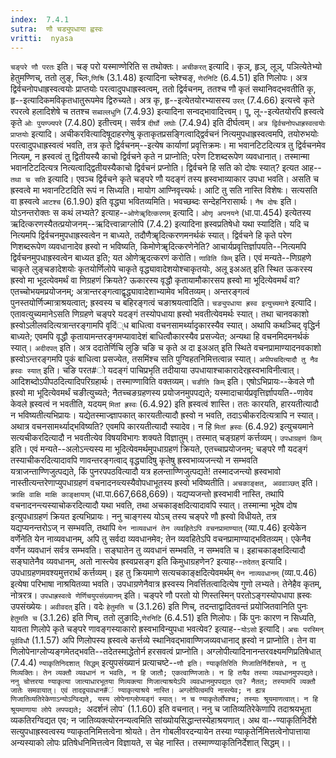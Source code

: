 ```yaml
---
index:  7.4.1
sutra:  णौ चड्युपधाया ह्वस्वः
vritti:  nyasa
---
```


`चङ्परे णौ परतः` इति। चङ् परो यस्माण्णेरिति स तथोक्तः। `अचीकरत्` इत्यादि। कृञ्, हृञ्, लूञ्, पञित्येतेभ्यो हेतुमण्णिच्, ततो लुङ्, च्लिः,`णिश्रि` (3.1.48) इत्यादिना च्लेश्चङ्, `णेरनिटि` (6.4.51) इति णिलोपः। अत्र द्विर्वचनोपधाह्रस्वत्वयोः प्राप्तयोः परत्वादुपधाह्रस्वत्वम्, ततो द्विर्वचनम्, ततश्च णौ कृतं सथानिवद्भवतीति कृ, हृ--इत्यादिकमविकृतधातुरूपमेव द्विरुच्यते। अत्र कृ, हृ--इत्येतयोरभ्यासस्य `उरत्` (7.4.66) इत्यत्त्वे कृते रपरत्वे हलादिशेषे च ततश्च `सब्वल्लधुनि` (7.4.93) इत्यादिना सन्वद्भावादित्त्वम्। पू, लू--इत्येतयोरपि ह्रस्वत्वे कृते `ओः पुयण्ज्यपरे` (7.4.80) इतीत्त्वम्। सर्वत्र `दीर्घो लघोः` (7.4.94) इति दीर्घत्वम्। `अत्र द्विर्वचनोपधाह्रस्वत्वयोः प्राप्तयोः` इत्यादि। अचीकरवित्यादिषूदाहरणेषु कृताकृतप्रसङ्गित्वाद्द्विर्वचनं नित्यमुपधाह्रस्वत्वमपि, तयोरुभयोः परत्वादुपधाह्रस्वत्वं भवति, तत्र कृते द्विर्वचनम्--इत्येष कार्याणां प्रवृत्तिक्रमः। मा भवानटिटदित्यत्र तु द्विर्वचनमेव नित्यम्, न ह्रस्वत्वं तु द्वितीयस्यै काचो द्विर्वचने कृते न प्राप्नोति; परेण टिशब्दरूपेण व्यवधानात्। तस्मान्मा भवानटिटदित्यत्र नित्यत्वाद्द्वितीयस्यैकाचो द्विर्वचनं प्रप्नोति। द्विर्वचने हि सति को दोषः स्यात्? इत्यत आह--`तथा च सति` इत्यादि। एवञ्च द्विर्वचने कृते चङ्परे णौ यदङ्गं तस्य ह्रस्वभाव्याकार उपधा भवति। असति च ह्रस्वत्वे मा भवानटिटदिति रूपं न सिध्यति। मायोग आण्निवृत्त्यर्थः। आटि तु सति नास्ति विशेषः। सत्यसति वा ह्रस्वत्वे `आटश्च` (6.1.90) इति वृद्ध्या भवितव्यमिति। भवच्छब्दः सन्देहनिरासार्थः। `नैष दोषः` इति। योऽनन्तरोक्तः स कथं लभ्यते? इत्याह--`ओणेॠदित्करणम्` इत्यादि। `ओणृ अपनयने` (धा.पा.454) इत्येतस्य ऋदित्करणस्यैतत्प्रयोजनम्--ऋदित्त्वान्नाग्लोपि (7.4.2) इत्यादिना ह्रस्वप्रतिषेधो यथा स्यादिति। यदि च नित्यमपि द्विर्वचनमुपधाह्रस्वत्वेन न बाध्यते, तदौणैॠदित्करणमनर्थकं स्यात्। द्विर्वचने हि कृते परेण णिशब्दरूपेण व्यवधानादेव ह्रस्वो न भविष्यति, किमोणेॠदित्करणेनेति? आचार्यप्रवृत्तिर्ज्ञापयति--नित्यमपि द्विर्वचनमुपधाह्रस्वत्वेन बाध्यत इति; यत ओणेॠदत्करणं करोति।
`णाविति किम्` इति। एवं मन्यते--णिग्रहणे चाकृते लुङ्चङादेशयोः कृतयोर्णिलोपे चाकृते वृद्ध्यावादेशयोश्चाकृतयोः, अलू इअअत् इति स्थित ऊकरस्य ह्रस्वो मा भूदत्येवमर्थं वा णिग्रहणं क्रियते? ऊकारस्य वृद्धौ कृतायामौकारसय ह्रस्वो मा भूदित्येवमर्थं वा? एतच्चोभयमप्रयोजनम्; अत्रान्तरङ्गत्वाद्वृद्ध्यावादेशाभ्यामेव भवितव्यम्। अन्तरङ्गत्वं पुनस्तयोर्णिज्मात्राश्रयत्वात्; ह्रस्वस्य च बहिरङ्गत्वं चङाश्रयत्वादिति। `चङ्युपधाया ह्रस्व इत्युच्यमाने` इत्यादि। एतावत्युच्यमानेऽसति णिग्रहणे चङ्परे यदङ्गं तस्योपधाया ह्रस्वो भवतीत्येवमर्थः स्यात्। तथा चानवकाशो ह्रस्वोऽलीलवदित्यत्रान्तरङ्गामपि वृदिं्ध बाधित्वा वचनसामर्थ्यादृकारस्यैव स्यात्। अथापि कथञ्चिद् वृद्धिर्न बाध्यते; एवमपि वृद्धौ कृतायामन्तरङ्गमप्यावादेशं बाधित्वौकारस्यैव प्रसज्येत; अन्यथा हि वचनमिदमनर्थकं स्यात्। `अदीदपत्` इति। अत्र ददातेर्णिचि लुङि चङि च कृते अ दा इअअत् इति स्थिते वचनप्रामाण्यादनवकाशो ह्रस्वोऽन्तरङ्गमपि पुकं बाधित्वा प्रसज्येत, तसमिंश्च सति पुग्विहतनिमित्तत्वान्न स्यात्। `अपीपचदित्यादौ तु नैव ह्रस्वः स्यात्` इति। चङि परत#ो यदङ्गं पाचिप्रभृति तदीयाया उपधायाश्चाकारादेरह्रस्वभाविनीत्वात्। आदिशब्दोऽपीपठदित्यादिपरिग्रहार्थः। तस्माण्णाविति वक्तव्यम्।
`चङीति किम्` इति। एषोऽभिप्रायः--केवले णौ ह्रस्वो मा भूदित्येवमर्थं चङीत्युच्यते; नैतच्चङग्रहणस्य प्रयोजनमुपपद्यते; यस्मादाचार्यप्रवृत्तिर्ज्ञापयति--णावेव केवले ह्रस्वत्वं न भवतीति, यदयम् `मितां ह्रस्वः` (6.4.92) इति ह्रस्वत्वं शास्ति। ततः कारयति, हारयतीत्यादौ न भविष्यतीत्यभिप्रायः। यद्येतस्माज्ज्ञापकात् कारयतीत्यादौ ह्रस्वो न भवति, तदाऽचीकरदित्यत्रापि न स्यात्। अथात्र वचनसामर्थ्याद्भविष्यति? एवमपि कारयतीत्यादौ स्यादेव। न हि `मितां ह्रस्वः` (6.4.92) इत्युचयमाने सत्यचीकरदित्यादौ न भवतीत्येव विषयविभागः शक्यते विज्ञातुम्। तस्मात् चङ्ग्रहणं कर्त्तव्यम्। `उपधाग्रहणं किम्` इति। एवं मन्यते--अलोऽन्त्यस्य मा भूदित्येवमर्थमुपधाग्रहणं क्रियते, एतच्चाप्रयोजनम्; चङ्परे णौ यदङ्गं तस्याचीकरदित्यादावपि णावन्तरङ्गत्वाद् वृद्ध्यादिषु कृतेषु ह्रस्वभाव्यजन्त्यो न सम्भवति यत्राजन्ताण्णिजुत्पद्यते, किं पुनरपपठवित्यादौ यत्र हलन्ताण्णिजुत्पद्यते! तस्मादजन्त्यो ह्रस्वभावो नास्तीत्यन्तरेणाप्युपधाग्रहणं वचनादनव्त्यस्यैवोपधाभूतस्य ह्रस्वो भविष्यतीति। `अचकाङ्क्षत्, अववाञ्छत्` इति। `क्राक्षि वाक्षि माक्षि काङ्क्षायाम्` (धा.पा.667,668,669)। यद्यप्यजन्तो ह्रस्वभावी नास्ति, तथापि वचनादनन्त्यस्याचोकरदित्यादौ यथा भवति, तथा अचकाङ्क्षदित्यादावपि स्यात्। तस्मान्मा भूदेष दोष इत्युपधाग्रहणं क्रियत इत्यभिप्रायः। ननु चाङ्गस्य योऽच् तस्य चङ्परे णौ ह्रस्वो विधीयते, तत्र यद्यप्यनन्तरोऽज् न सम्भवति, तथापि `येन नाव्यवधानं तेन व्यवहितेऽपि वचनप्रामाण्यात्` (व्या.प.46) इत्येकेन वर्णेनेति येन नाव्यवधानम्, अपि तु सर्वदा व्यवधानमेव; तेन व्यवहितेऽपि वचनप्रामाण्याद्भवितव्यम्। एकेनैव वर्णेन व्यवधानं सर्वत्र सम्भवति। सङ्घातेन तु व्यवधानं सम्भवति, न सम्भवति च। इहाचकाङ्क्षदित्यादौ सङ्घातेनैव व्यवधानम्, अतो नास्त्येव ह्रस्वप्रसङ्ग इति किमुधाग्रहणेन? इत्याह--`तदेतत्` इत्यादि। उपधाग्रहणमवश्यमुत्तरार्थं कर्त्तव्यम्। इह तु क्रियमाणे सत्यचकाङ्क्षदित्येवमर्थम् `येन नाव्यवधानम्` (व्या.प.46) इत्येषा परिभाषा नाश्रयितव्या भवति। उपधाग्रणेनैवात्र ह्रस्वस्य निवर्त्तितत्वादित्येष गुणो लभ्यते। तेनेहैव कृतम्, नोत्ररत्र।
`उपधाह्रस्वत्वे णेर्णिचयुपसंख्यानम्` इति। चङ्परे णौ परतो यो णिस्तस्मिन् परतोऽङ्गस्योपधापा ह्रस्वः उपसंख्येयः। `अवीवदत्` इति। वदेः `हेतुमति च` (3.1.26) इति णिच्, तदन्ताद्वादितवन्तं प्रयोजितवानिति पुनः `हेतुमति च` (3.1.26) इति णिच्, ततो लुङादिः,`णेरनिटि` (6.4.51) इति णिलोपः। किं पुनः कारण न सिध्यति, यावता णिलोपे कृते चङ्परे णावङ्गस्याकारो ह्रस्वभाविन्युपधा भवत्येव? इत्याह--`योऽसो` इत्यादि। `अचः परस्मिन् पूर्वविधौ` (1.1.57) अपि णिलोपस्य ह्रस्वत्वे कर्त्तव्ये स्थानिवद्भावाण्णिजव्यवधानाद् ह्रस्वो न प्राप्नोति। तेन वा णिलोपेनाग्लोप्यङ्गमेतद्भवति--तदेतस्माद्धेतोर्न हरसवत्वं प्राप्नोति। अग्लोपीत्यादिनानन्तरवक्ष्यमणिप्रतिषेधात् (7.4.4) `ण्याकृतिनिदशात् सिद्धम्` इत्युपसंख्यानं प्रत्याचष्टे--`णौ इति। ण्याकृतिरिति णिजातिर्निर्देशयते, न तु णिव्यक्तिः। तेन व्यक्तौ व्यवधानं न भवति, न हि जातौ; एकत्वाण्णिजातेः। न हि तयैव तस्या व्यवधानमुपपद्यते। ननु चोत्तरया ण्याकृत्या जात्याधारभूतया णिव्यक्त्या णिजात्याश्रयेऽपि व्यवधानमुपपद्यत एव? नैतत्; तस्यामपि व्यक्तौ जातेः समवायात्। एवं तादद्व्यवधान#ं ण्याकृत्याश्रये नास्ति। अग्लोपित्वमपि नास्त्येव; न ह्यत्र णिजातिव्यतिरेकेणाऽन्योऽग्विद्यते, यस्य लोपेनाग्लोप्यङ्गं स्यात्। न च ण्याकृतेर्लोपश्च; तस्याः श्रूयमाणत्वात्। न हि श्रूयमाणाया लोपे लपपद्यते; `अदर्शनं लोप` (1.1.60) इति वचनात्। ननु च जातिव्यतिरेकेणापि तदाश्रयभूता व्यकतिरग्विद्यत एव; न जातिव्यक्त्योरनन्यत्वमिति सांख्योयसिद्धान्तस्येहाश्रयणात्। अथ वा--ण्याकृतिनिर्देशे सत्युपधाह्रस्वत्वस्य ण्याकृतनिमित्तत्वेना श्रोयते। तेन गोबलीवरदन्यायेन तस्या ण्याकृतेर्निमित्तत्वेनोपात्ताया अन्यस्याको लोपः प्रतिषेधनिमित्तत्वेन विज्ञायते, स चेह नास्ति। तस्माण्ण्याकृतिनिर्देशात् सिद्धम्।।

